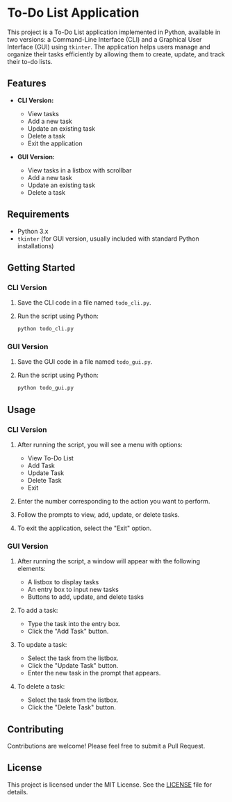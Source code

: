 # To-Do List Application

This project is a To-Do List application implemented in Python, available in two versions: a Command-Line Interface (CLI) and a Graphical User Interface (GUI) using `tkinter`. The application helps users manage and organize their tasks efficiently by allowing them to create, update, and track their to-do lists.

## Features

- **CLI Version:**
  - View tasks
  - Add a new task
  - Update an existing task
  - Delete a task
  - Exit the application

- **GUI Version:**
  - View tasks in a listbox with scrollbar
  - Add a new task
  - Update an existing task
  - Delete a task

## Requirements

- Python 3.x
- `tkinter` (for GUI version, usually included with standard Python installations)

## Getting Started

### CLI Version

1. Save the CLI code in a file named `todo_cli.py`.

2. Run the script using Python:

    ```bash
    python todo_cli.py
    ```

### GUI Version

1. Save the GUI code in a file named `todo_gui.py`.

2. Run the script using Python:

    ```bash
    python todo_gui.py
    ```

## Usage

### CLI Version

1. After running the script, you will see a menu with options:
    - View To-Do List
    - Add Task
    - Update Task
    - Delete Task
    - Exit

2. Enter the number corresponding to the action you want to perform.

3. Follow the prompts to view, add, update, or delete tasks.

4. To exit the application, select the "Exit" option.

### GUI Version

1. After running the script, a window will appear with the following elements:
    - A listbox to display tasks
    - An entry box to input new tasks
    - Buttons to add, update, and delete tasks

2. To add a task:
    - Type the task into the entry box.
    - Click the "Add Task" button.

3. To update a task:
    - Select the task from the listbox.
    - Click the "Update Task" button.
    - Enter the new task in the prompt that appears.

4. To delete a task:
    - Select the task from the listbox.
    - Click the "Delete Task" button.

## Contributing

Contributions are welcome! Please feel free to submit a Pull Request.

## License

This project is licensed under the MIT License. See the [LICENSE](LICENSE) file for details.

